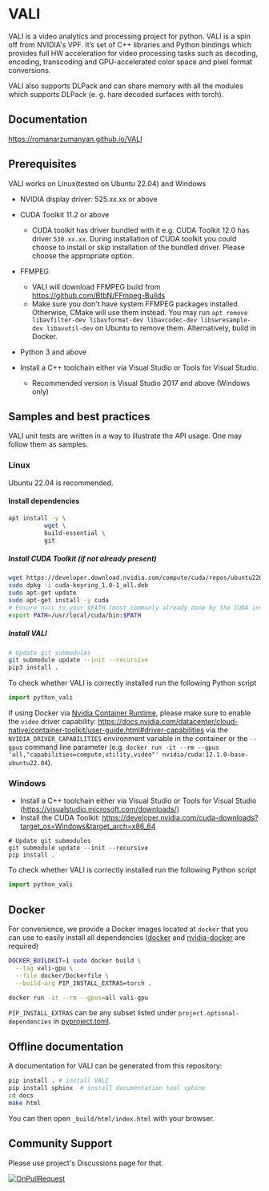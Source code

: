 # VALI

VALI is a video analytics and processing project for python. VALI is a spin off from NVIDIA's VPF.
It’s set of C++ libraries and Python bindings which provides full HW acceleration for video processing tasks such as decoding, encoding, transcoding and GPU-accelerated color space and pixel format conversions.

VALI also supports DLPack and can share memory with all the modules which supports DLPack (e. g. hare decoded surfaces with torch).

## Documentation
https://romanarzumanyan.github.io/VALI

## Prerequisites
VALI works on Linux(tested on Ubuntu 22.04) and Windows

- NVIDIA display driver: 525.xx.xx or above
- CUDA Toolkit 11.2 or above 
  - CUDA toolkit has driver bundled with it e.g. CUDA Toolkit 12.0 has driver `530.xx.xx`. During installation of CUDA toolkit you could choose to install or skip installation of the bundled driver. Please choose the appropriate option.
- FFMPEG
  - VALI will download FFMPEG build from https://github.com/BtbN/FFmpeg-Builds
  - Make sure you don't have system FFMPEG packages installed. Otherwise, CMake will use them instead. You may run ```apt remove libavfilter-dev libavformat-dev libavcodec-dev libswresample-dev libavutil-dev``` on Ubuntu to remove them. Alternatively, build in Docker.

- Python 3 and above
- Install a C++ toolchain either via Visual Studio or Tools for Visual Studio.
  - Recommended version is Visual Studio 2017 and above
(Windows only)

## Samples and best practices
VALI unit tests are written in a way to illustrate the API usage. One may follow them as samples.

### Linux
Ubuntu 22.04 is recommended.

#### Install dependencies
```bash
apt install -y \          
          wget \
          build-essential \
          git
```

##### Install CUDA Toolkit (if not already present)
```bash
wget https://developer.download.nvidia.com/compute/cuda/repos/ubuntu2204/x86_64/cuda-keyring_1.0-1_all.deb
sudo dpkg -i cuda-keyring_1.0-1_all.deb
sudo apt-get update
sudo apt-get install -y cuda
# Ensure nvcc to your $PATH (most commonly already done by the CUDA installation)
export PATH=/usr/local/cuda/bin:$PATH
```

##### Install VALI
```bash
# Update git submodules
git submodule update --init --recursive
pip3 install .
```

To check whether VALI is correctly installed run the following Python script
```python
import python_vali
```
If using Docker via [Nvidia Container Runtime](https://developer.nvidia.com/nvidia-container-runtime),
please make sure to enable the `video` driver capability: https://docs.nvidia.com/datacenter/cloud-native/container-toolkit/user-guide.html#driver-capabilities via
the `NVIDIA_DRIVER_CAPABILITIES` environment variable in the container or the `--gpus` command line parameter (e.g.
`docker run -it --rm --gpus 'all,"capabilities=compute,utility,video"' nvidia/cuda:12.1.0-base-ubuntu22.04`).

### Windows

- Install a C++ toolchain either via Visual Studio or Tools for Visual Studio (https://visualstudio.microsoft.com/downloads/)
- Install the CUDA Toolkit: https://developer.nvidia.com/cuda-downloads?target_os=Windows&target_arch=x86_64
```pwsh
# Update git submodules
git submodule update --init --recursive
pip install .
```
To check whether VALI is correctly installed run the following Python script
```python
import python_vali
```
## Docker

For convenience, we provide a Docker images located at `docker` that you can use to easily install all dependencies 
([docker](https://docs.docker.com/engine/install/ubuntu/) and [nvidia-docker](https://docs.nvidia.com/datacenter/cloud-native/container-toolkit/install-guide.html)
are required)


```bash
DOCKER_BUILDKIT=1 sudo docker build \
  --tag vali-gpu \
  --file docker/Dockerfile \
  --build-arg PIP_INSTALL_EXTRAS=torch .

docker run -it --rm --gpus=all vali-gpu
```

`PIP_INSTALL_EXTRAS` can be any subset listed under `project.optional-dependencies` in [pyproject.toml](pyproject.toml).

## Offline documentation

A documentation for VALI can be generated from this repository:
```bash
pip install . # install VALI
pip install sphinx  # install documentation tool sphinx
cd docs
make html
```
You can then open `_build/html/index.html` with your browser.

## Community Support
Please use project's Discussions page for that.

[![OnPullRequest](https://github.com/RomanArzumanyan/VALI/actions/workflows/onPullRequest.yml/badge.svg)](https://github.com/RomanArzumanyan/VALI/actions/workflows/onPullRequest.yml)
